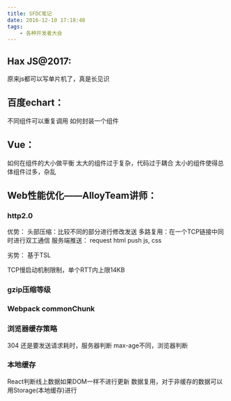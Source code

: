 ```yaml
---
title: SFDC笔记
date: 2016-12-10 17:18:48
tags:
    - 各种开发者大会
---
```

## Hax JS@2017:
原来js都可以写单片机了，真是长见识

## 百度echart：
不同组件可以重复调用
如何封装一个组件

## Vue：
如何在组件的大小做平衡
太大的组件过于复杂，代码过于耦合
太小的组件使得总体组件过多，杂乱


## Web性能优化——AlloyTeam讲师：

### http2.0

优势：
头部压缩：比较不同的部分进行修改发送
多路复用：在一个TCP链接中同时进行双工通信
服务端推送： request html push js, css

劣势：
基于TSL

TCP慢启动机制限制，单个RTT内上限14KB

### gzip压缩等级

### Webpack commonChunk

### 浏览器缓存策略
304 还是要发送请求耗时，服务器判断
max-age不同，浏览器判断

### 本地缓存
React判断线上数据如果DOM一样不进行更新
数据复用，对于非缓存的数据可以用Storage(本地缓存)进行